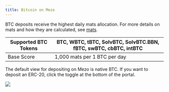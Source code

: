 ```yaml
---
title: Bitcoin on Mezo
---
```


BTC deposits receive the highest daily mats allocation. For more details on mats and how they are calculated, see [mats](../mats/).

| Supported BTC Tokens | BTC, WBTC, tBTC, SolvBTC, SolvBTC.BBN, fBTC, swBTC, cbBTC, intBTC |
| -------------------- | ----------------------------------------------------------------- |
| Base Score           | 1,000 mats per 1 BTC per day                                      |

The default view for depositing on Mezo is native BTC. If you want to deposit an ERC-20, click the toggle at the bottom of the portal.

![](/docs/gitbook/Screen%20Shot%202024-04-08%20at%205.13.35%20PM%20%281%29.png)

